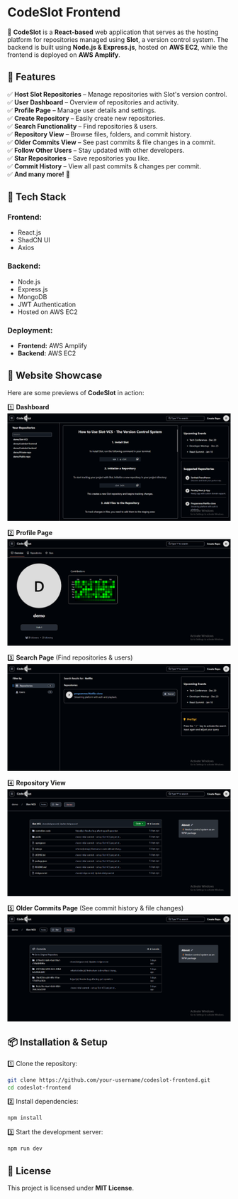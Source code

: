 # **CodeSlot Frontend**  

🚀 **CodeSlot** is a **React-based** web application that serves as the hosting platform for repositories managed using **Slot**, a version control system. The backend is built using **Node.js & Express.js**, hosted on **AWS EC2**, while the frontend is deployed on **AWS Amplify**.  

## **🌟 Features**  
✅ **Host Slot Repositories** – Manage repositories with Slot's version control.  
✅ **User Dashboard** – Overview of repositories and activity.  
✅ **Profile Page** – Manage user details and settings.  
✅ **Create Repository** – Easily create new repositories.  
✅ **Search Functionality** – Find repositories & users.  
✅ **Repository View** – Browse files, folders, and commit history.  
✅ **Older Commits View** – See past commits & file changes in a commit.  
✅ **Follow Other Users** – Stay updated with other developers.  
✅ **Star Repositories** – Save repositories you like.  
✅ **Commit History** – View all past commits & changes per commit.  
✅ **And many more!** 🚀  

## **🚀 Tech Stack**  
### **Frontend:**  
- React.js    
- ShadCN UI  
- Axios  

### **Backend:**  
- Node.js  
- Express.js  
- MongoDB  
- JWT Authentication  
- Hosted on AWS EC2  

### **Deployment:**  
- **Frontend:** AWS Amplify  
- **Backend:** AWS EC2  

## **📸 Website Showcase**  
Here are some previews of **CodeSlot** in action:  

1️⃣ **Dashboard**  
![Dashboard](public/dashboard.png)  

2️⃣ **Profile Page**  
![Profile Page](public/profile.png)  

3️⃣ **Search Page** (Find repositories & users)  
![Search Page](public/search.png)  

4️⃣ **Repository View**  
![Repository View](public/repository.png)  

5️⃣ **Older Commits Page** (See commit history & file changes)  
![Older Commits](public/commits.png)  

## **📦 Installation & Setup**  
1️⃣ Clone the repository:  
```sh
git clone https://github.com/your-username/codeslot-frontend.git
cd codeslot-frontend
```
2️⃣ Install dependencies:
```sh
npm install
```

3️⃣ Start the development server:
```sh
npm run dev
```

## 📜 License  
This project is licensed under **MIT License**.  
